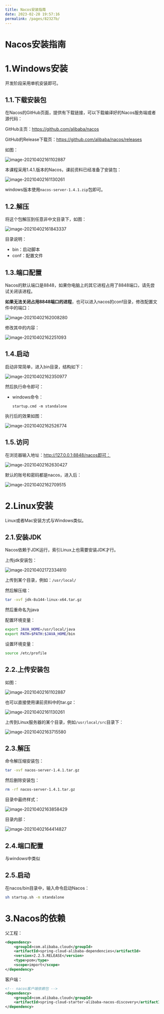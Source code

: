 ```yaml
---
title: Nacos安装指南
date: 2023-02-28 19:57:16
permalink: /pages/82327b/
---
```

# Nacos安装指南



# 1.Windows安装

开发阶段采用单机安装即可。

## 1.1.下载安装包

在Nacos的GitHub页面，提供有下载链接，可以下载编译好的Nacos服务端或者源代码：

GitHub主页：https://github.com/alibaba/nacos

GitHub的Release下载页：https://github.com/alibaba/nacos/releases

如图：

![image-20210402161102887](
https://wuxie-image.oss-cn-chengdu.aliyuncs.com/2023/04/02/image-20210402161102887.png)



本课程采用1.4.1.版本的Nacos，课前资料已经准备了安装包：

![image-20210402161130261](
https://wuxie-image.oss-cn-chengdu.aliyuncs.com/2023/04/02/image-20210402161130261.png)

windows版本使用`nacos-server-1.4.1.zip`包即可。



## 1.2.解压

将这个包解压到任意非中文目录下，如图：

![image-20210402161843337](
https://wuxie-image.oss-cn-chengdu.aliyuncs.com/2023/04/02/image-20210402161843337.png)

目录说明：

- bin：启动脚本
- conf：配置文件



## 1.3.端口配置

Nacos的默认端口是8848，如果你电脑上的其它进程占用了8848端口，请先尝试关闭该进程。

**如果无法关闭占用8848端口的进程**，也可以进入nacos的conf目录，修改配置文件中的端口：

![image-20210402162008280](
https://wuxie-image.oss-cn-chengdu.aliyuncs.com/2023/04/02/image-20210402162008280.png)

修改其中的内容：

![image-20210402162251093](
https://wuxie-image.oss-cn-chengdu.aliyuncs.com/2023/04/02/image-20210402162251093.png)



## 1.4.启动

启动非常简单，进入bin目录，结构如下：

![image-20210402162350977](
https://wuxie-image.oss-cn-chengdu.aliyuncs.com/2023/04/02/image-20210402162350977.png)

然后执行命令即可：

- windows命令：

  ```
  startup.cmd -m standalone
  ```


执行后的效果如图：

![image-20210402162526774](
https://wuxie-image.oss-cn-chengdu.aliyuncs.com/2023/04/02/image-20210402162526774.png)



## 1.5.访问

在浏览器输入地址：http://127.0.0.1:8848/nacos即可：

![image-20210402162630427](
https://wuxie-image.oss-cn-chengdu.aliyuncs.com/2023/04/02/image-20210402162630427.png)

默认的账号和密码都是nacos，进入后：

![image-20210402162709515](
https://wuxie-image.oss-cn-chengdu.aliyuncs.com/2023/04/02/image-20210402162709515.png)





# 2.Linux安装

Linux或者Mac安装方式与Windows类似。

## 2.1.安装JDK

Nacos依赖于JDK运行，索引Linux上也需要安装JDK才行。

上传jdk安装包：

![image-20210402172334810](
https://wuxie-image.oss-cn-chengdu.aliyuncs.com/2023/04/02/image-20210402172334810.png)

上传到某个目录，例如：`/usr/local/`



然后解压缩：

```sh
tar -xvf jdk-8u144-linux-x64.tar.gz
```

然后重命名为java



配置环境变量：

```sh
export JAVA_HOME=/usr/local/java
export PATH=$PATH:$JAVA_HOME/bin
```

设置环境变量：

```sh
source /etc/profile
```





## 2.2.上传安装包

如图：

![image-20210402161102887](
https://wuxie-image.oss-cn-chengdu.aliyuncs.com/2023/04/02/image-20210402161102887.png)

也可以直接使用课前资料中的tar.gz：

![image-20210402161130261](
https://wuxie-image.oss-cn-chengdu.aliyuncs.com/2023/04/02/image-20210402161130261.png)

上传到Linux服务器的某个目录，例如`/usr/local/src`目录下：

![image-20210402163715580](
https://wuxie-image.oss-cn-chengdu.aliyuncs.com/2023/04/02/image-20210402163715580.png)



## 2.3.解压

命令解压缩安装包：

```sh
tar -xvf nacos-server-1.4.1.tar.gz
```

然后删除安装包：

```sh
rm -rf nacos-server-1.4.1.tar.gz
```

目录中最终样式：

![image-20210402163858429](
https://wuxie-image.oss-cn-chengdu.aliyuncs.com/2023/04/02/image-20210402163858429.png)

目录内部：

![image-20210402164414827](
https://wuxie-image.oss-cn-chengdu.aliyuncs.com/2023/04/02/image-20210402164414827.png)



## 2.4.端口配置

与windows中类似



## 2.5.启动

在nacos/bin目录中，输入命令启动Nacos：

```sh
sh startup.sh -m standalone
```







# 3.Nacos的依赖

父工程：

```xml
<dependency>
    <groupId>com.alibaba.cloud</groupId>
    <artifactId>spring-cloud-alibaba-dependencies</artifactId>
    <version>2.2.5.RELEASE</version>
    <type>pom</type>
    <scope>import</scope>
</dependency>
```



客户端：

```xml
<!-- nacos客户端依赖包 -->
<dependency>
    <groupId>com.alibaba.cloud</groupId>
    <artifactId>spring-cloud-starter-alibaba-nacos-discovery</artifactId>
</dependency>

```








